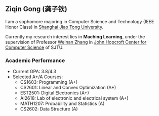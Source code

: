 ## Ziqin Gong (龚子钦)

I am a sophomore majoring in Computer Science and Technology (IEEE Honor Class) in [Shanghai Jiao Tong University](https://www.sjtu.edu.cn).

Currently my research interest lies in **Maching Learning**, under the supervision of Professor [Weinan Zhang](http://wnzhang.net/) in [John Hopcroft Center for Computer Science](https://jhc.sjtu.edu.cn/) of SJTU.

### Academic Performance

- Current GPA: 3.8/4.3
- Selected A+/A Courses:
  - CS1603: Programming (A+)
  - CS2601: Linear and Convex Optimization (A+)
  - EST2501: Digital Electronics (A+)
  - AI2618: Lab of electronic and electrical system	(A+)
  - MATH1207: Probability and Statistics (A)
  - CS2602: Data Structure (A)
